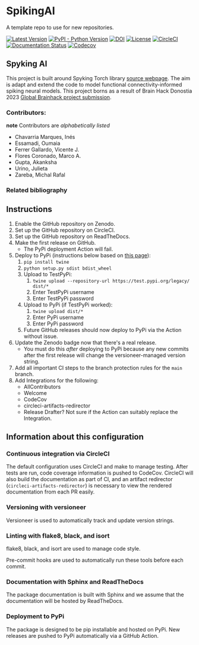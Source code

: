 # SpikingAI
A template repo to use for new repositories.

[![Latest Version](https://img.shields.io/pypi/v/SpikingAI.svg)](https://pypi.python.org/pypi/SpikingAI/)
[![PyPI - Python Version](https://img.shields.io/pypi/pyversions/SpikingAI.svg)](https://pypi.python.org/pypi/SpikingAI/)
[![DOI](https://zenodo.org/badge/111111.svg)](https://zenodo.org/badge/latestdoi/111111)
[![License](https://img.shields.io/badge/License-LGPL%202.1-blue.svg)](https://opensource.org/licenses/LGPL-2.1)
[![CircleCI](https://circleci.com/gh/SpikingAI/SpikingAI.svg?style=shield)](https://circleci.com/gh/SpikingAI/SpikingAI)
[![Documentation Status](https://readthedocs.org/projects/SpikingAI/badge/?version=latest)](http://SpikingAI.readthedocs.io/en/latest/?badge=latest)
[![Codecov](https://codecov.io/gh/SpikingAI/SpikingAI/branch/main/graph/badge.svg)](https://codecov.io/gh/SpikingAI/SpikingAI)

## Spyking AI

This project is built around Spyking Torch library [source webpage](https://www.nengo.ai/pytorch-spiking/). The aim is adapt and extend the code to model functional connectivity-informed spiking neural models. This project borns as a result of Brain Hack Donostia 2023 [Global Brainhack project submission](https://github.com/brainhackorg/global2023/issues/43).

### Contributors:
 **note** Contributors are *alphabetically listed*
- Chavarria Marques, Inés
- Essamadi, Oumaia
- Ferrer Gallardo, Vicente J.
- Flores Coronado, Marco A.
- Gupta, Akanksha
- Urino, Julieta
- Zareba, Michal Rafal




### Related bibliography 


## Instructions

1. Enable the GitHub repository on Zenodo.
1. Set up the GitHub repository on CircleCI.
1. Set up the GitHub repository on ReadTheDocs.
1. Make the first release on GitHub.
    - The PyPi deployment Action will fail.
1. Deploy to PyPi (instructions below based on [this page](https://realpython.com/pypi-publish-python-package/#publishing-to-pypi)):
    1. `pip install twine`
    1. `python setup.py sdist bdist_wheel`
    1. Upload to TestPyPi:
        1. `twine upload --repository-url https://test.pypi.org/legacy/ dist/*`
        1. Enter TestPyPi username
        1. Enter TestPyPi password
    1. Upload to PyPi (if TestPyPi worked):
        1. `twine upload dist/*`
        1. Enter PyPi username
        1. Enter PyPi password
    1. Future GitHub releases should now deploy to PyPi via the Action without issue.
1. Update the Zenodo badge now that there's a real release.
    - You must do this _after_ deploying to PyPi because any new commits
      after the first release will change the versioneer-managed version string.
1. Add all important CI steps to the branch protection rules for the `main` branch.
1. Add Integrations for the following:
    - AllContributors
    - Welcome
    - CodeCov
    - circleci-artifacts-redirector
    - Release Drafter? Not sure if the Action can suitably replace the Integration.

## Information about this configuration

### Continuous integration via CircleCI

The default configuration uses CircleCI and make to manage testing.
After tests are run, code coverage information is pushed to CodeCov.
CircleCI will also build the documentation as part of CI, and an artifact redirector
(`circleci-artifacts-redirector`) is necessary to view the rendered documentation from each PR easily.

### Versioning with versioneer

Versioneer is used to automatically track and update version strings.

### Linting with flake8, black, and isort

flake8, black, and isort are used to manage code style.

Pre-commit hooks are used to automatically run these tools before each commit.

### Documentation with Sphinx and ReadTheDocs

The package documentation is built with Sphinx and we assume that the documentation will be hosted by ReadTheDocs.

### Deployment to PyPi

The package is designed to be pip installable and hosted on PyPi.
New releases are pushed to PyPi automatically via a GitHub Action.

